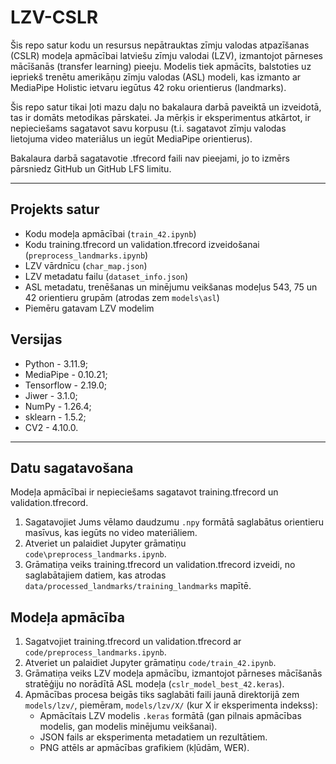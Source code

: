 # LZV-CSLR

Šis repo satur kodu un resursus nepātrauktas zīmju valodas atpazīšanas (CSLR) modeļa apmācībai latviešu zīmju valodai (LZV), izmantojot pārneses mācīšanās (transfer learning) pieeju. Modelis tiek apmācīts, balstoties uz iepriekš trenētu amerikāņu zīmju valodas (ASL) modeli, kas izmanto ar MediaPipe Holistic ietvaru iegūtus 42 roku orientierus (landmarks).

Šis repo satur tikai ļoti mazu daļu no bakalaura darbā paveiktā un izveidotā, tas ir domāts metodikas pārskatei.
Ja mērķis ir eksperimentus atkārtot, ir nepieciešams sagatavot savu korpusu (t.i. sagatavot zīmju valodas lietojuma video materiālus un iegūt MediaPipe orientierus).

Bakalaura darbā sagatavotie .tfrecord faili nav pieejami, jo to izmērs pārsniedz GitHub un GitHub LFS limitu.

---

## Projekts satur

- Kodu modeļa apmācībai (`train_42.ipynb`)
- Kodu training.tfrecord un validation.tfrecord izveidošanai (`preprocess_landmarks.ipynb`)
- LZV vārdnīcu (`char_map.json`)
- LZV metadatu failu (`dataset_info.json`)
- ASL metadatu, trenēšanas un minējumu veikšanas modeļus 543, 75 un 42 orientieru grupām (atrodas zem `models\asl`)
- Piemēru gatavam LZV modelim

## Versijas

* Python - 3.11.9;
* MediaPipe - 0.10.21;
* Tensorflow - 2.19.0;
* Jiwer - 3.1.0;
* NumPy - 1.26.4;
* sklearn - 1.5.2;
* CV2 - 4.10.0.

---

## Datu sagatavošana

Modeļa apmācībai ir nepieciešams sagatavot training.tfrecord un validation.tfrecord.
1. Sagatavojiet Jums vēlamo daudzumu `.npy` formātā saglabātus orientieru masīvus, kas iegūts no video materiāliem.
2. Atveriet un palaidiet Jupyter grāmatiņu `code\preprocess_landmarks.ipynb`.
3. Grāmatiņa veiks training.tfrecord un validation.tfrecord izveidi, no saglabātajiem datiem, kas atrodas `data/processed_landmarks/training_landmarks` mapītē.


## Modeļa apmācība

1.  Sagatvojiet training.tfrecord un validation.tfrecord ar `code/preprocess_landmarks.ipynb`.
2.  Atveriet un palaidiet Jupyter grāmatiņu `code/train_42.ipynb`.
3.  Grāmatiņa veiks LZV modeļa apmācību, izmantojot pārneses mācīšanās stratēģiju no norādītā ASL modeļa (`cslr_model_best_42.keras`).
4.  Apmācības procesa beigās tiks saglabāti faili jaunā direktorijā zem `models/lzv/`, piemēram, `models/lzv/X/` (kur X ir eksperimenta indekss):
    * Apmācītais LZV modelis `.keras` formātā (gan pilnais apmācības modelis, gan modelis minējumu veikšanai).
    * JSON fails ar eksperimenta metadatiem un rezultātiem.
    * PNG attēls ar apmācības grafikiem (kļūdām, WER).
